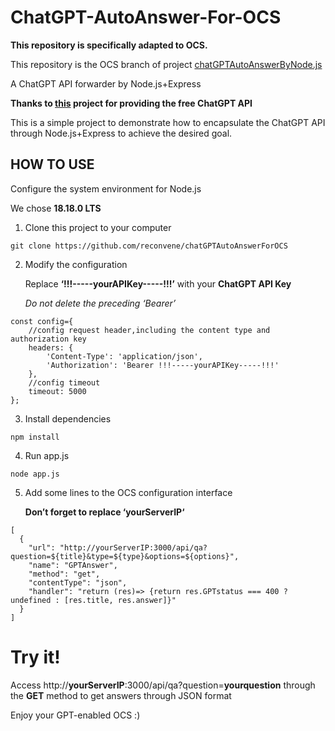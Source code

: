 # ChatGPT-AutoAnswer-For-OCS

**This repository is specifically adapted to OCS.**

This repository is the OCS branch of project [chatGPTAutoAnswerByNode.js](https://github.com/reconvene/chatGPTAutoAnswerByNode.js/tree/OCS)

A ChatGPT API forwarder by Node.js+Express

**Thanks to [this](https://github.com/chatanywhere/GPT_API_free) project for providing the free ChatGPT API**

This is a simple project to demonstrate how to encapsulate the ChatGPT API through Node.js+Express to achieve the desired goal.

HOW TO USE
---

Configure the system environment for Node.js

We chose **18.18.0 LTS**

1.  Clone this project to your computer
```
git clone https://github.com/reconvene/chatGPTAutoAnswerForOCS
```

2.  Modify the configuration

    Replace **‘!!!-----yourAPIKey-----!!!’** with your **ChatGPT API Key**
   
    *Do not delete the preceding ‘Bearer’*
```
const config={
	//config request header,including the content type and authorization key
	headers: {
		'Content-Type': 'application/json',
		'Authorization': 'Bearer !!!-----yourAPIKey-----!!!'
	},
	//config timeout
	timeout: 5000
};
```

3. Install dependencies
```
npm install
```

4. Run app.js
```
node app.js
```

5. Add some lines to the OCS configuration interface
   
   **Don’t forget to replace ‘yourServerIP‘**
```
[
  {
    "url": "http://yourServerIP:3000/api/qa?question=${title}&type=${type}&options=${options}",
    "name": "GPTAnswer",
    "method": "get",
    "contentType": "json",
    "handler": "return (res)=> {return res.GPTstatus === 400 ? undefined : [res.title, res.answer]}"
  }
]
```
# Try it!
Access http://**yourServerIP**:3000/api/qa?question=**yourquestion** through the **GET** method to get answers through JSON format

Enjoy your GPT-enabled OCS :)
